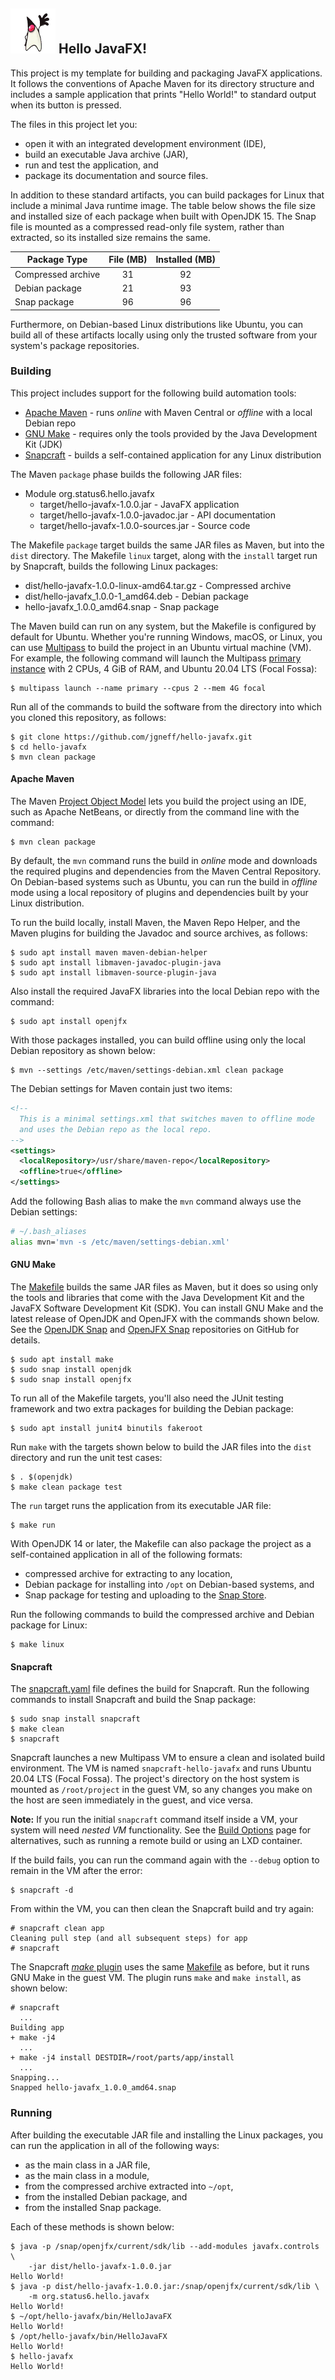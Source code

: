 ## ![Duke, the Java mascot, waving](images/icon.png) Hello JavaFX!

This project is my template for building and packaging JavaFX applications. It follows the conventions of Apache Maven for its directory structure and includes a sample application that prints "Hello World!" to standard output when its button is pressed.

The files in this project let you:

* open it with an integrated development environment (IDE),
* build an executable Java archive (JAR),
* run and test the application, and
* package its documentation and source files.

In addition to these standard artifacts, you can build packages for Linux that include a minimal Java runtime image. The table below shows the file size and installed size of each package when built with OpenJDK 15. The Snap file is mounted as a compressed read-only file system, rather than extracted, so its installed size remains the same.

| Package Type | File (MB) | Installed (MB) |
| ------------ |:---------:|:--------------:|
| Compressed archive | 31 | 92 |
| Debian package     | 21 | 93 |
| Snap package       | 96 | 96 |

Furthermore, on Debian-based Linux distributions like Ubuntu, you can build all of these artifacts locally using only the trusted software from your system's package repositories.

### Building

This project includes support for the following build automation tools:

* [Apache Maven](https://maven.apache.org) - runs *online* with Maven Central or *offline* with a local Debian repo
* [GNU Make](https://www.gnu.org/software/make/) - requires only the tools provided by the Java Development Kit (JDK)
* [Snapcraft](https://snapcraft.io/build) - builds a self-contained application for any Linux distribution

The Maven `package` phase builds the following JAR files:

* Module org.status6.hello.javafx
    * target/hello-javafx-1.0.0.jar - JavaFX application
    * target/hello-javafx-1.0.0-javadoc.jar - API documentation
    * target/hello-javafx-1.0.0-sources.jar - Source code

The Makefile `package` target builds the same JAR files as Maven, but into the `dist` directory. The Makefile `linux` target, along with the `install` target run by Snapcraft, builds the following Linux packages:

* dist/hello-javafx-1.0.0-linux-amd64.tar.gz - Compressed archive
* dist/hello-javafx_1.0.0-1_amd64.deb - Debian package
* hello-javafx_1.0.0_amd64.snap - Snap package

The Maven build can run on any system, but the Makefile is configured by default for Ubuntu. Whether you're running Windows, macOS, or Linux, you can use [Multipass](https://multipass.run) to build the project in an Ubuntu virtual machine (VM). For example, the following command will launch the Multipass [primary instance](https://multipass.run/docs/primary-instance) with 2 CPUs, 4 GiB of RAM, and Ubuntu 20.04 LTS (Focal Fossa):

```console
$ multipass launch --name primary --cpus 2 --mem 4G focal
```

Run all of the commands to build the software from the directory into which you cloned this repository, as follows:

```console
$ git clone https://github.com/jgneff/hello-javafx.git
$ cd hello-javafx
$ mvn clean package
```

#### Apache Maven

The Maven [Project Object Model](pom.xml) lets you build the project using an IDE, such as Apache NetBeans, or directly from the command line with the command:

```console
$ mvn clean package
```

By default, the `mvn` command runs the build in *online* mode and downloads the required plugins and dependencies from the Maven Central Repository. On Debian-based systems such as Ubuntu, you can run the build in *offline* mode using a local repository of plugins and dependencies built by your Linux distribution.

To run the build locally, install Maven, the Maven Repo Helper, and the Maven plugins for building the Javadoc and source archives, as follows:

```console
$ sudo apt install maven maven-debian-helper
$ sudo apt install libmaven-javadoc-plugin-java
$ sudo apt install libmaven-source-plugin-java
```

Also install the required JavaFX libraries into the local Debian repo with the command:

```console
$ sudo apt install openjfx
```

With those packages installed, you can build offline using only the local Debian repository as shown below:

```console
$ mvn --settings /etc/maven/settings-debian.xml clean package
```

The Debian settings for Maven contain just two items:

```XML
<!--
  This is a minimal settings.xml that switches maven to offline mode
  and uses the Debian repo as the local repo.
-->
<settings>
  <localRepository>/usr/share/maven-repo</localRepository>
  <offline>true</offline>
</settings>
```

Add the following Bash alias to make the `mvn` command always use the Debian settings:

```bash
# ~/.bash_aliases
alias mvn='mvn -s /etc/maven/settings-debian.xml'
```

#### GNU Make

The [Makefile](Makefile) builds the same JAR files as Maven, but it does so using only the tools and libraries that come with the Java Development Kit and the JavaFX Software Development Kit (SDK). You can install GNU Make and the latest release of OpenJDK and OpenJFX with the commands shown below. See the [OpenJDK Snap](https://github.com/jgneff/openjdk) and [OpenJFX Snap](https://github.com/jgneff/openjfx) repositories on GitHub for details.

```console
$ sudo apt install make
$ sudo snap install openjdk
$ sudo snap install openjfx
```

To run all of the Makefile targets, you'll also need the JUnit testing framework and two extra packages for building the Debian package:

```console
$ sudo apt install junit4 binutils fakeroot
```

Run `make` with the targets shown below to build the JAR files into the `dist` directory and run the unit test cases:

```console
$ . $(openjdk)
$ make clean package test
```

The `run` target runs the application from its executable JAR file:

```console
$ make run
```

With OpenJDK 14 or later, the Makefile can also package the project as a self-contained application in all of the following formats:

* compressed archive for extracting to any location,
* Debian package for installing into `/opt` on Debian-based systems, and
* Snap package for testing and uploading to the [Snap Store](https://snapcraft.io/store).

Run the following commands to build the compressed archive and Debian package for Linux:

```console
$ make linux
```

#### Snapcraft

The [snapcraft.yaml](snap/snapcraft.yaml) file defines the build for Snapcraft. Run the following commands to install Snapcraft and build the Snap package:

```console
$ sudo snap install snapcraft
$ make clean
$ snapcraft
```

Snapcraft launches a new Multipass VM to ensure a clean and isolated build environment. The VM is named `snapcraft-hello-javafx` and runs Ubuntu 20.04 LTS (Focal Fossa). The project's directory on the host system is mounted as `/root/project` in the guest VM, so any changes you make on the host are seen immediately in the guest, and vice versa.

**Note:** If you run the initial `snapcraft` command itself inside a VM, your system will need *nested VM* functionality. See the [Build Options](https://snapcraft.io/docs/build-options) page for alternatives, such as running a remote build or using an LXD container.

If the build fails, you can run the command again with the `--debug` option to remain in the VM after the error:

```console
$ snapcraft -d
```

From within the VM, you can then clean the Snapcraft build and try again:

```console
# snapcraft clean app
Cleaning pull step (and all subsequent steps) for app
# snapcraft
```

The Snapcraft [*make* plugin](https://snapcraft.io/docs/make-plugin) uses the same [Makefile](Makefile) as before, but it runs GNU Make in the guest VM. The plugin runs `make` and `make install`, as shown below:

```console
# snapcraft
  ...
Building app
+ make -j4
  ...
+ make -j4 install DESTDIR=/root/parts/app/install
  ...
Snapping...
Snapped hello-javafx_1.0.0_amd64.snap
```

### Running

After building the executable JAR file and installing the Linux packages, you can run the application in all of the following ways:

* as the main class in a JAR file,
* as the main class in a module,
* from the compressed archive extracted into `~/opt`,
* from the installed Debian package, and
* from the installed Snap package.

Each of these methods is shown below:

```console
$ java -p /snap/openjfx/current/sdk/lib --add-modules javafx.controls \
    -jar dist/hello-javafx-1.0.0.jar
Hello World!
$ java -p dist/hello-javafx-1.0.0.jar:/snap/openjfx/current/sdk/lib \
    -m org.status6.hello.javafx
Hello World!
$ ~/opt/hello-javafx/bin/HelloJavaFX
Hello World!
$ /opt/hello-javafx/bin/HelloJavaFX
Hello World!
$ hello-javafx
Hello World!
```
